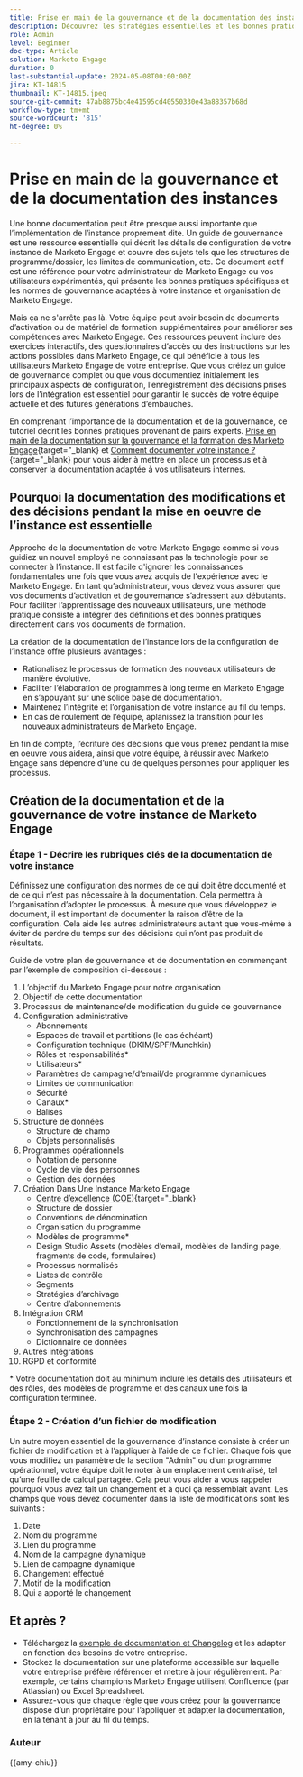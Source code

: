 ```yaml
---
title: Prise en main de la gouvernance et de la documentation des instances
description: Découvrez les stratégies essentielles et les bonnes pratiques pour commencer à utiliser la gouvernance et la documentation de votre Marketo Engage. Découvrez comment créer une documentation évolutive, simplifier la formation des utilisateurs et garantir la création avec une structure dans votre instance de Marketo Engage.
role: Admin
level: Beginner
doc-type: Article
solution: Marketo Engage
duration: 0
last-substantial-update: 2024-05-08T00:00:00Z
jira: KT-14815
thumbnail: KT-14815.jpeg
source-git-commit: 47ab8875bc4e41595cd40550330e43a88357b68d
workflow-type: tm+mt
source-wordcount: '815'
ht-degree: 0%

---
```



# Prise en main de la gouvernance et de la documentation des instances

Une bonne documentation peut être presque aussi importante que l’implémentation de l’instance proprement dite. Un guide de gouvernance est une ressource essentielle qui décrit les détails de configuration de votre instance de Marketo Engage et couvre des sujets tels que les structures de programme/dossier, les limites de communication, etc. Ce document actif est une référence pour votre administrateur de Marketo Engage ou vos utilisateurs expérimentés, qui présente les bonnes pratiques spécifiques et les normes de gouvernance adaptées à votre instance et organisation de Marketo Engage.

Mais ça ne s&#39;arrête pas là. Votre équipe peut avoir besoin de documents d’activation ou de matériel de formation supplémentaires pour améliorer ses compétences avec Marketo Engage. Ces ressources peuvent inclure des exercices interactifs, des questionnaires d’accès ou des instructions sur les actions possibles dans Marketo Engage, ce qui bénéficie à tous les utilisateurs Marketo Engage de votre entreprise. Que vous créiez un guide de gouvernance complet ou que vous documentiez initialement les principaux aspects de configuration, l’enregistrement des décisions prises lors de l’intégration est essentiel pour garantir le succès de votre équipe actuelle et des futures générations d’embauches.

En comprenant l’importance de la documentation et de la gouvernance, ce tutoriel décrit les bonnes pratiques provenant de pairs experts. [Prise en main de la documentation sur la gouvernance et la formation des Marketo Engage](https://nation.marketo.com/t5/product-blogs/getting-started-on-your-marketo-governance-and-training/ba-p/242421){target="_blank} et [Comment documenter votre instance ?](https://nation.marketo.com/t5/product-discussions/how-do-you-document-your-instance/td-p/72877){target="_blank} pour vous aider à mettre en place un processus et à conserver la documentation adaptée à vos utilisateurs internes.

## Pourquoi la documentation des modifications et des décisions pendant la mise en oeuvre de l’instance est essentielle

Approche de la documentation de votre Marketo Engage comme si vous guidiez un nouvel employé ne connaissant pas la technologie pour se connecter à l’instance. Il est facile d&#39;ignorer les connaissances fondamentales une fois que vous avez acquis de l&#39;expérience avec le Marketo Engage. En tant qu’administrateur, vous devez vous assurer que vos documents d’activation et de gouvernance s’adressent aux débutants. Pour faciliter l’apprentissage des nouveaux utilisateurs, une méthode pratique consiste à intégrer des définitions et des bonnes pratiques directement dans vos documents de formation.

La création de la documentation de l’instance lors de la configuration de l’instance offre plusieurs avantages :

* Rationalisez le processus de formation des nouveaux utilisateurs de manière évolutive.
* Faciliter l’élaboration de programmes à long terme en Marketo Engage en s’appuyant sur une solide base de documentation.
* Maintenez l’intégrité et l’organisation de votre instance au fil du temps.
* En cas de roulement de l’équipe, aplanissez la transition pour les nouveaux administrateurs de Marketo Engage.

En fin de compte, l’écriture des décisions que vous prenez pendant la mise en oeuvre vous aidera, ainsi que votre équipe, à réussir avec Marketo Engage sans dépendre d’une ou de quelques personnes pour appliquer les processus.

## Création de la documentation et de la gouvernance de votre instance de Marketo Engage

### Étape 1 - Décrire les rubriques clés de la documentation de votre instance

Définissez une configuration des normes de ce qui doit être documenté et de ce qui n’est pas nécessaire à la documentation. Cela permettra à l’organisation d’adopter le processus. À mesure que vous développez le document, il est important de documenter la raison d’être de la configuration. Cela aide les autres administrateurs autant que vous-même à éviter de perdre du temps sur des décisions qui n’ont pas produit de résultats.

Guide de votre plan de gouvernance et de documentation en commençant par l’exemple de composition ci-dessous :

1. L’objectif du Marketo Engage pour notre organisation
1. Objectif de cette documentation
1. Processus de maintenance/de modification du guide de gouvernance
1. Configuration administrative
   * Abonnements
   * Espaces de travail et partitions (le cas échéant)
   * Configuration technique (DKIM/SPF/Munchkin)
   * Rôles et responsabilités*
   * Utilisateurs*
   * Paramètres de campagne/d’email/de programme dynamiques
   * Limites de communication
   * Sécurité
   * Canaux*
   * Balises
1. Structure de données
   * Structure de champ
   * Objets personnalisés
1. Programmes opérationnels
   * Notation de personne
   * Cycle de vie des personnes
   * Gestion des données
1. Création Dans Une Instance Marketo Engage
   * [Centre d’excellence (COE)](https://business.adobe.com/blog/perspectives/center-of-excellence-top-10-questions-to-ask-yourself){target="_blank}
   * Structure de dossier
   * Conventions de dénomination
   * Organisation du programme
   * Modèles de programme*
   * Design Studio Assets (modèles d’email, modèles de landing page, fragments de code, formulaires)
   * Processus normalisés
   * Listes de contrôle
   * Segments
   * Stratégies d’archivage
   * Centre d’abonnements
1. Intégration CRM
   * Fonctionnement de la synchronisation
   * Synchronisation des campagnes
   * Dictionnaire de données
1. Autres intégrations
1. RGPD et conformité

\* Votre documentation doit au minimum inclure les détails des utilisateurs et des rôles, des modèles de programme et des canaux une fois la configuration terminée.

### Étape 2 - Création d’un fichier de modification

Un autre moyen essentiel de la gouvernance d’instance consiste à créer un fichier de modification et à l’appliquer à l’aide de ce fichier. Chaque fois que vous modifiez un paramètre de la section &quot;Admin&quot; ou d’un programme opérationnel, votre équipe doit le noter à un emplacement centralisé, tel qu’une feuille de calcul partagée. Cela peut vous aider à vous rappeler pourquoi vous avez fait un changement et à quoi ça ressemblait avant. Les champs que vous devez documenter dans la liste de modifications sont les suivants :

1. Date
1. Nom du programme
1. Lien du programme
1. Nom de la campagne dynamique
1. Lien de campagne dynamique
1. Changement effectué
1. Motif de la modification
1. Qui a apporté le changement

## Et après ?

* Téléchargez la [exemple de documentation et Changelog](/help/marketo-tutorial-implementing-new-instance/assets/template-adobe-marketo-engage-instance-documentation.xlsx) et les adapter en fonction des besoins de votre entreprise.
* Stockez la documentation sur une plateforme accessible sur laquelle votre entreprise préfère référencer et mettre à jour régulièrement. Par exemple, certains champions Marketo Engage utilisent Confluence (par Atlassian) ou Excel Spreadsheet.
* Assurez-vous que chaque règle que vous créez pour la gouvernance dispose d’un propriétaire pour l’appliquer et adapter la documentation, en la tenant à jour au fil du temps.

### Auteur

{{amy-chiu}}